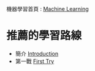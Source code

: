 
機器學習首頁 : [Machine Learning](https://tobytoy.github.io/OpenResource/machine-learning(scikit-learn)/)

# 推薦的學習路線

- 簡介 [Introduction](https://github.com/tobytoy/OpenResource/blob/main/machine-learning(scikit-learn)/jupyter/%E7%B0%A1%E4%BB%8B(Introduction)/01-01%20Introduction.ipynb)
- 第一戰 [First Try](https://github.com/tobytoy/OpenResource/blob/main/machine-learning(scikit-learn)/jupyter/%E7%B0%A1%E4%BB%8B(Introduction)/01-02%20First_Try.ipynb)
